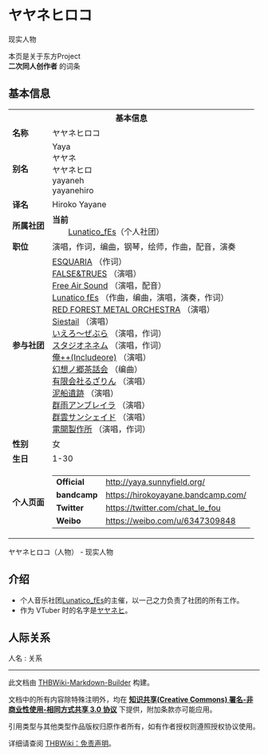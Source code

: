 # ヤヤネヒロコ

<!-- source html: G:\repos\THBWiki-Markdown-Builder\THBWikiMarkdown\Temp\main\b\b9\ns0%3A%E3%83%A4%E3%83%A4%E3%83%8D%E3%83%92%E3%83%AD%E3%82%B3.html -->

现实人物

本页是关于东方Project  
 **二次同人创作者** 的词条

## 基本信息

<table><tbody><tr><th colspan="3">基本信息</th></tr><tr><td class="label"><b>名称</b></td><td> ヤヤネヒロコ </td></tr><tr><td class="label"><b>别名</b></td><td>Yaya<br>ヤヤネ<br>ヤヤネヒロ<br>yayaneh<br>yayanehiro</td></tr><tr><td class="label"><b>译名</b></td><td>Hiroko Yayane</td></tr><tr><td class="label"><b>所属社团</b></td><td><b>当前</b><div style="margin-left:2em;"><a href="./Lunatico_fEs.md" title="Lunatico fEs">Lunatico_fEs</a>（个人社团）</div></td></tr><tr><td class="label"><b>职位</b></td><td>演唱，作词，编曲，钢琴，绘师，作曲，配音，演奏</td></tr><tr><td class="label"><b>参与社团</b></td><td><a href="./ESQUARIA.md" title="ESQUARIA">ESQUARIA</a> （作词）<br><a href="./FALSE&TRUES.md" title="FALSE&amp;TRUES">FALSE&amp;TRUES</a> （演唱）<br><a href="/index.php?title=Free_Air_Sound&amp;action=edit&amp;redlink=1" class="new" title="Free Air Sound（页面不存在）">Free Air Sound</a> （演唱，配音）<br><a href="./Lunatico_fEs.md" title="Lunatico fEs">Lunatico fEs</a> （作曲，编曲，演唱，演奏，作词）<br><a href="./RED_FOREST_METAL_ORCHESTRA.md" title="RED FOREST METAL ORCHESTRA">RED FOREST METAL ORCHESTRA</a> （演唱）<br><a href="./Siestail.md" title="Siestail">Siestail</a> （演唱）<br><a href="./いえろ～ぜぶら.md" title="いえろ～ぜぶら">いえろ～ぜぶら</a> （演唱，作词）<br><a href="./スタジオネネム.md" title="スタジオネネム">スタジオネネム</a> （演唱，作词）<br><a href="./俺++(Includeore).md" title="俺++(Includeore)">俺++(Includeore)</a> （演唱）<br><a href="/index.php?title=%E5%B9%BB%E6%83%B3%E3%83%8E%E9%83%B7%E8%8C%B6%E8%A9%B1%E4%BC%9A&amp;action=edit&amp;redlink=1" class="new" title="幻想ノ郷茶話会（页面不存在）">幻想ノ郷茶話会</a> （编曲）<br><a href="./有限会社るざりん.md" title="有限会社るざりん">有限会社るざりん</a> （演唱）<br><a href="./泥船遺跡.md" title="泥船遺跡">泥船遺跡</a> （演唱）<br><a href="./群雨アンブレイラ.md" title="群雨アンブレイラ">群雨アンブレイラ</a> （演唱）<br><a href="./群雲サンシェイド.md" title="群雲サンシェイド">群雲サンシェイド</a> （演唱）<br><a href="./電開製作所.md" title="電開製作所">電開製作所</a> （演唱，作词）</td></tr><tr><td class="label"><b>性别</b></td><td>女</td></tr><tr><td class="label"><b>生日</b></td><td>1-30</td></tr><tr><td class="label"><b>个人页面</b></td><td><table border="0" cellspacing="0" cellpadding="0"><tbody><tr><td><b>Official</b></td><td><a rel="nofollow" class="external free" href="http://yaya.sunnyfield.org/">http://yaya.sunnyfield.org/</a></td></tr><tr><td><b>bandcamp</b></td><td><a rel="nofollow" class="external free" href="https://hirokoyayane.bandcamp.com/">https://hirokoyayane.bandcamp.com/</a></td></tr><tr><td><b>Twitter</b></td><td><a rel="nofollow" class="external free" href="https://twitter.com/chat_le_fou">https://twitter.com/chat_le_fou</a></td></tr><tr><td><b>Weibo</b></td><td><a rel="nofollow" class="external free" href="https://weibo.com/u/6347309848">https://weibo.com/u/6347309848</a></td></tr></tbody></table></td></tr></tbody></table>

ヤヤネヒロコ（人物） - 现实人物

## 介绍
- 个人音乐社团[Lunatico_fEs](./Lunatico_fEs.md)的主催，以一己之力负责了社团的所有工作。
- 作为 VTuber 时的名字是[ヤヤネヒ](https://twitter.com/ya_ya_ne_hi)。


## 人际关系
人名
: 关系





---

此文档由 [THBWiki-Markdown-Builder](https://github.com/Delsin-Yu/THBWiki-Markdown-Builder) 构建。

文档中的所有内容除特殊注明外，均在 [**知识共享(Creative Commons) 署名-非商业性使用-相同方式共享 3.0 协议**](https://creativecommons.org/licenses/by-sa/3.0/deed.zh-hans) 下提供，附加条款亦可能应用。

引用类型与其他类型作品版权归原作者所有，如有作者授权则遵照授权协议使用。

详细请查阅 [THBWiki：免责声明](https://thbwiki.cc/THBWiki:%E5%85%8D%E8%B4%A3%E5%A3%B0%E6%98%8E)。

